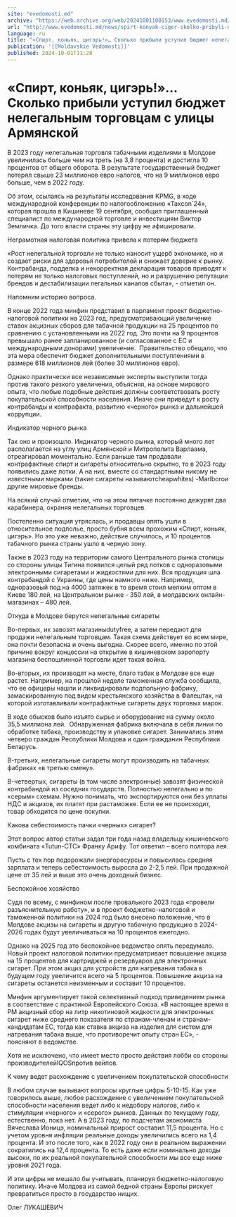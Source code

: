 ```yaml
---
site: "evedomosti.md"
archive: "https://web.archive.org/web/20241001100153/www.evedomosti.md/news/spirt-konyak-ciger-skolko-pribyli-ustupil-byudzhet-nelegalny"
url: "http://www.evedomosti.md/news/spirt-konyak-ciger-skolko-pribyli-ustupil-byudzhet-nelegalny"
language: ru
title: "«Спирт, коньяк, цигэрь!»… Сколько прибыли уступил бюджет нелегальным торговцам с улицы Армянской"
publication: '[[Moldavskie Vedomosti]]'
published: 2024-10-01T11:28
---
```


# «Спирт, коньяк, цигэрь!»… Сколько прибыли уступил бюджет нелегальным торговцам с улицы Армянской

В 2023 году нелегальная торговля табачными изделиями в Молдове увеличилась больше чем на треть (на 3,8 процента) и достигла 10 процентов от общего оборота. В результате государственный бюджет потерял свыше 23 миллионов евро налогов, что на 9 миллионов евро больше, чем в 2022 году.

Об этом, ссылаясь на результаты исследования KPMG, в ходе международной конференции по налогообложению «Taxcon`24», которая прошла в Кишиневе 19 сентября, сообщил приглашенный специалист по международной торговле и инвестициям Виктор Земличка. До того власти страны эту цифру не афишировали.

Неграмотная налоговая политика привела к потерям бюджета

«Рост нелегальной торговли не только наносит ущерб экономике, но и создает риски для здоровья потребителей и снижает доверие к рынку. Контрабанда, подделка и некорректная декларация товаров приводят к потерям не только налоговых поступлений, но и разрушению репутации брендов и дестабилизации легальных каналов сбыта», - отметил он.

Напомним историю вопроса.

В конце 2022 года минфин представил в парламент проект бюджетно-налоговой политики на 2023 год, предусматривающий увеличение ставок акцизных сборов для табачной продукции на 25 процентов по сравнению с установленными на 2022 год. Это почти на 9 процентов превышало ранее запланированное (и согласованное с ЕС и международными донорами) увеличение.  Правительство обещало, что эта мера обеспечит бюджет дополнительными поступлениями в размере 618 миллионов лей (более 30 миллионов евро).

Однако практически все независимые эксперты выступили тогда против такого резкого увеличения, объясняя, на основе мирового опыта, что любые подобные действия должны соответствовать росту покупательской способности населения. Иначе они приведут к росту контрабанды и контрафакта, развитию «черного» рынка и дальнейшей коррупции.

Индикатор черного рынка

Так оно и произошло. Индикатор черного рынка, который много лет располагается на углу улиц Армянской и Митрополита Варлаама, отреагировал моментально. Если раньше там продавали контрафактные спирт и сигареты относительно скрытно, то в 2023 году появились даже лотки. А на них, вместе со стандартными никому не известными марками (такие сигареты называютcheapwhites) -Marlboroи другие мировые бренды.

На всякий случай отметим, что на этом пятачке постоянно дежурят два карабинера, охраняя нелегальных торговцев.

Постепенно ситуация утряслась, и продавцы опять ушли в относительное подполье, просто бубня всем прохожим «Спирт, коньяк, цигэрь». Но это уже неважно, действие случилось, и 10 процентов табачного рынка страны ушло в черную зону.

Также в 2023 году на территории самого Центрального рынка столицы со стороны улицы Тигина появился целый ряд лотков с одноразовыми электронными сигаретами и жидкостями для них. Вся продукция шла контрабандой с Украины, где цены намного ниже. Например, одноразовый под на 4000 затяжек в то время стоил мелким оптом в Киеве 180 лей, на Центральном рынке - 350 лей, в молдавских онлайн-магазинах – 480 лей.

Откуда в Молдове берутся нелегальные сигареты

Во-первых, их завозят магазиныdutyfree, а затем передают для продажи нелегальным торговцам. Такая схема действует во всем мире, она почти безопасна и очень выгодна. Скорее всего, именно по этой причине вокруг концессии на открытие в кишиневском аэропорту магазина беспошлинной торговли идет такая война.

Во-вторых, их производят на месте, благо табак в Молдове все еще растет. Например, на прошлой неделе таможенная служба сообщила, что ее офицеры нашли и ликвидировали подпольную фабрику, замаскированную под видом крестьянского хозяйства в Фалештах, на которой изготавливали контрафактные сигареты двух торговых марок.

В ходе обысков было изъято сырье и оборудование на сумму около 35,5 миллиона лей.  Обнаруженная фабрика включала в себя линии по обработке табака, производству и упаковке сигарет. Занимались этим четверо граждан Республики Молдова и один гражданин Республики Беларусь.

В-третьих, нелегальные сигареты могут производить на табачных фабриках «в третью смену».

В-четвертых, сигареты (в том числе электронные) завозят физической контрабандой из соседних государств. Полностью нелегально и по «серым» схемам. Нужно понимать, что экспортируются они без уплаты НДС и акцизов, их платят при растаможке. Если ее не происходит, товар обходится по цене покупки.

Какова себестоимость пачки «черных» сигарет?

Этот вопрос автор статьи задал три года назад владельцу кишиневского комбината «Tutun-CTC» Франку Арифу. Тот ответил – всего полтора лея.

Пусть с тех пор подорожали энергоресурсы и повысилась средняя зарплата и теперь себестоимость выросла до 2-2,5 лей. При продажной цене от 35 лей и выше это очень доходный бизнес.

Беспокойное хозяйство

Судя по всему, с минфином после провального 2023 года «провели разъяснительную работу», и в проект бюджетно-налоговой и таможенной политики на 2024 год было внесено положение, что в Молдове акцизы на сигареты и другую табачную продукцию в 2024-2026 годах будут увеличиваться на 10 процентов ежегодно.

Однако на 2025 год это беспокойное ведомство опять передумало. Новый проект налоговой политики предусматривает повышение акциза на 15 процентов для картриджей и резервуаров для электронных сигарет. При этом акциз для устройств для нагревания табака в будущем году увеличится всего на 5 процентов. Повышение акциза на сигареты останется неизменным и составит 10 процентов.

Минфин аргументирует такой селективный подход приведением рынка в соответствие с практикой Европейского Союза. «В настоящее время в РМ акцизный сбор на литр никотиновой жидкости для электронных сигарет ниже среднего показателя по странам-членам и странам-кандидатам ЕС, тогда как ставка акциза на изделия для систем для нагревания табака выше, что противоречит опыту стран ЕС», - поясняют в ведомстве.

Хотя не исключено, что имеет место просто действия лобби со стороны производителейIQOSпротив вейпов.

К чему ведет расхождение с увеличением покупательской способности

В любом случае вызывают вопросы круглые цифры 5-10-15. Как уже говорилось выше, любое расхождение с увеличением покупательской способности населения ведет либо к недобору налогов, либо к стимуляции «черного» и «серого» рынков. Данных по текущему году, естественно, пока нет. А в 2023 году, по подсчетам экономиста Вячеслава Ионицэ, номинальный прирост составил 11,5 процента. Но с учетом уровня инфляции реальные доходы увеличились всего на 1,4 процента. И это после того, как в 2022 году они в реальном выражении сократились на 12,4 процента. То есть даже если номинально доходы высоки, по их реальной покупательной способности мы все еще ниже уровня 2021 года.

И эти цифры не мешало бы учитывать, планируя бюджетно-налоговую политику. Иначе Молдова из самой бедной страны Европы рискует превратиться просто в государство нищих.

Олег ЛУКАШЕВИЧ